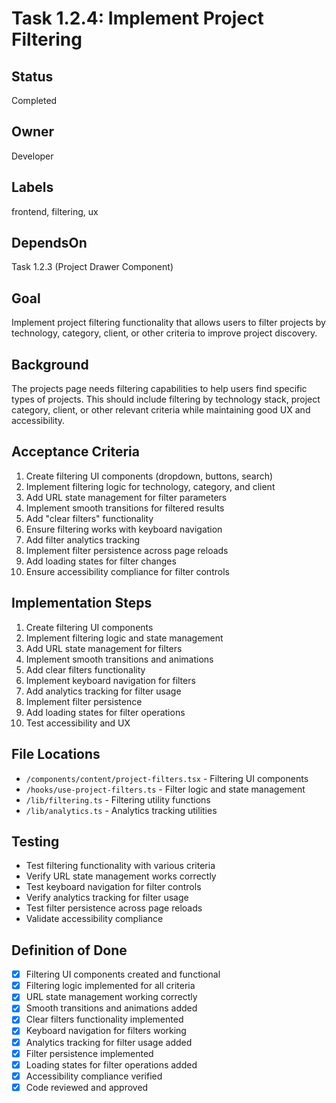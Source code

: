 # Task 1.2.4: Implement Project Filtering

## Status
Completed

## Owner
Developer

## Labels
frontend, filtering, ux

## DependsOn
Task 1.2.3 (Project Drawer Component)

## Goal
Implement project filtering functionality that allows users to filter projects by technology, category, client, or other criteria to improve project discovery.

## Background
The projects page needs filtering capabilities to help users find specific types of projects. This should include filtering by technology stack, project category, client, or other relevant criteria while maintaining good UX and accessibility.

## Acceptance Criteria
1. Create filtering UI components (dropdown, buttons, search)
2. Implement filtering logic for technology, category, and client
3. Add URL state management for filter parameters
4. Implement smooth transitions for filtered results
5. Add "clear filters" functionality
6. Ensure filtering works with keyboard navigation
7. Add filter analytics tracking
8. Implement filter persistence across page reloads
9. Add loading states for filter changes
10. Ensure accessibility compliance for filter controls

## Implementation Steps
1. Create filtering UI components
2. Implement filtering logic and state management
3. Add URL state management for filters
4. Implement smooth transitions and animations
5. Add clear filters functionality
6. Implement keyboard navigation for filters
7. Add analytics tracking for filter usage
8. Implement filter persistence
9. Add loading states for filter operations
10. Test accessibility and UX

## File Locations
- `/components/content/project-filters.tsx` - Filtering UI components
- `/hooks/use-project-filters.ts` - Filter logic and state management
- `/lib/filtering.ts` - Filtering utility functions
- `/lib/analytics.ts` - Analytics tracking utilities

## Testing
- Test filtering functionality with various criteria
- Verify URL state management works correctly
- Test keyboard navigation for filter controls
- Verify analytics tracking for filter usage
- Test filter persistence across page reloads
- Validate accessibility compliance

## Definition of Done
- [x] Filtering UI components created and functional
- [x] Filtering logic implemented for all criteria
- [x] URL state management working correctly
- [x] Smooth transitions and animations added
- [x] Clear filters functionality implemented
- [x] Keyboard navigation for filters working
- [x] Analytics tracking for filter usage added
- [x] Filter persistence implemented
- [x] Loading states for filter operations added
- [x] Accessibility compliance verified
- [x] Code reviewed and approved 